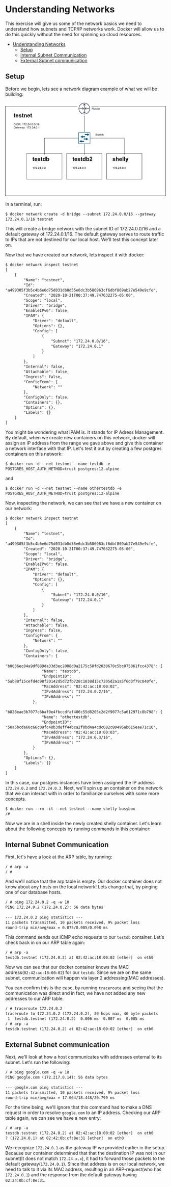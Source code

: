 # Understanding Networks

This exercise will give us some of the network basics we need to understand how subnets and TCP/IP networks work. Docker will allow
us to do this quickly without the need for spinning up cloud resources.

<!-- TOC -->

- [Understanding Networks](#understanding-networks)
    - [Setup](#setup)
    - [Internal Subnet Communication](#internal-subnet-communication)
    - [External Subnet communication](#external-subnet-communication)

<!-- /TOC -->

## Setup

Before we begin, lets see a network diagram example of what we will be building:

![NetworkDiagram](./understanding-networks.png)

In a terminal, run:

```shell
$ docker network create -d bridge --subnet 172.24.0.0/16 --gateway 172.24.0.1/16 testnet
```

This will create a bridge network with the subnet ID of 172.24.0.0/16 and a default gateway of 172.24.0.1/16. The default gateway
serves to route traffic to IPs that are not destined for our local host. We'll test this concept later on.

Now that we have created our network, lets inspect it with docker:

```shell
$ docker network inspect testnet
[
    {
        "Name": "testnet",
        "Id": "a499305f3b5c4b6e6d75d031db8d55e6dc3b586963cf6dbf869ab27e549e9cfe",
        "Created": "2020-10-21T00:37:49.747632275-05:00",
        "Scope": "local",
        "Driver": "bridge",
        "EnableIPv6": false,
        "IPAM": {
            "Driver": "default",
            "Options": {},
            "Config": [
                {
                    "Subnet": "172.24.0.0/16",
                    "Gateway": "172.24.0.1"
                }
            ]
        },
        "Internal": false,
        "Attachable": false,
        "Ingress": false,
        "ConfigFrom": {
            "Network": ""
        },
        "ConfigOnly": false,
        "Containers": {},
        "Options": {},
        "Labels": {}
    }
]
```

You might be wondering what IPAM is. It stands for IP Adress Management. By default, when we create new containers on this network, docker will assign an IP address from the range we gave above and give this container a network interface with that IP. Let's test it out
by creating a few postgres containers on this network:

```shell
$ docker run -d --net testnet --name testdb -e POSTGRES_HOST_AUTH_METHOD=trust postgres:12-alpine
```

and 

```shell
$ docker run -d --net testnet --name othertestdb -e POSTGRES_HOST_AUTH_METHOD=trust postgres:12-alpine
```

Now, inspecting the network, we can see that we have a new container on our network:

```shell
$ docker network inspect testnet                                                                 
[
    {
        "Name": "testnet",
        "Id": "a499305f3b5c4b6e6d75d031db8d55e6dc3b586963cf6dbf869ab27e549e9cfe",
        "Created": "2020-10-21T00:37:49.747632275-05:00",
        "Scope": "local",
        "Driver": "bridge",
        "EnableIPv6": false,
        "IPAM": {
            "Driver": "default",
            "Options": {},
            "Config": [
                {
                    "Subnet": "172.24.0.0/16",
                    "Gateway": "172.24.0.1"
                }
            ]
        },
        "Internal": false,
        "Attachable": false,
        "Ingress": false,
        "ConfigFrom": {
            "Network": ""
        },
        "ConfigOnly": false,
        "Containers": {
            "b0036ec84a9df889da33d3ec2088d0a2175c58fd2030670c5bc075861fcc4378": {
                "Name": "testdb",
                "EndpointID": "5ab88f15cefd4d98f20142d5d72fb728c1038d15c7205d2a1a5f6d3f79c040fe",
                "MacAddress": "02:42:ac:18:00:02",
                "IPv4Address": "172.24.0.2/16",
                "IPv6Address": ""
            },
            "b828eae3b7077c6baf0e4fbccdfaf406c55d8205c2d2f9077c5a612971c8b798": {
                "Name": "othertestdb",
                "EndpointID": "50a5bcda60c66c09fc48b3deff44bca2f0bd4a4cdc082c80496ab615eae71c16",
                "MacAddress": "02:42:ac:18:00:03",
                "IPv4Address": "172.24.0.3/16",
                "IPv6Address": ""
            }
        },
        "Options": {},
        "Labels": {}
    }
]

```

In this case, our postgres instances have been assigned the IP address `172.24.0.2` and `172.24.0.3`. Next, we'll spin up an container on the network that we can interact with in order to familiarize ourselves with some more concepts.

```shell
$ docker run --rm -it --net testnet --name shelly busybox
/# 
```

Now we are in a shell inside the newly created shelly container. Let's learn about the following concepts by running commands in this container:


## Internal Subnet Communication

First, let's have a look at the ARP table, by running:

```shell
/ # arp -a
/ #
```

And we'll notice that the arp table is empty. Our docker container does not know about any hosts on the local network! Lets change that, by pinging one of our database hosts.

```shell
/ # ping 172.24.0.2 -q -w 10
PING 172.24.0.2 (172.24.0.2): 56 data bytes

--- 172.24.0.2 ping statistics ---
11 packets transmitted, 10 packets received, 9% packet loss
round-trip min/avg/max = 0.075/0.085/0.098 ms
```

This command sends out ICMP echo requests to our `testdb` container. Let's check back in on our ARP table again:

```shell
/ # arp -a
testdb.testnet (172.24.0.2) at 02:42:ac:18:00:02 [ether]  on eth0
```

Now we can see that our docker container knows the MAC address(`02:42:ac:18:00:02`) for our `testdb`. Since we are on the same subnet, communication will happen via layer 2 addressing(MAC addresses).

You can confirm this is the case, by running `traceroute` and seeing that the communication was direct
and in fact, we have not added any new addresses to our ARP table.

```shell
/ # traceroute 172.24.0.2
traceroute to 172.24.0.2 (172.24.0.2), 30 hops max, 46 byte packets
 1  testdb.testnet (172.24.0.2)  0.006 ms  0.007 ms  0.005 ms
/ # arp -a
testdb.testnet (172.24.0.2) at 02:42:ac:18:00:02 [ether]  on eth0
```

## External Subnet communication

Next, we'll look at how a host communicates with addresses external to its subnet. Let's run the following:

```shell
/ # ping google.com -q -w 10
PING google.com (172.217.0.14): 56 data bytes

--- google.com ping statistics ---
11 packets transmitted, 10 packets received, 9% packet loss
round-trip min/avg/max = 17.064/18.448/20.799 ms
```

For the time being, we'll ignore that this command had to make a DNS request in order to resolve `google.com` to an IP address. Checking our ARP table again, we can see we have a new entry:

```
/ # arp -a
testdb.testnet (172.24.0.2) at 02:42:ac:18:00:02 [ether]  on eth0
? (172.24.0.1) at 02:42:0b:cf:8e:31 [ether]  on eth0
```

We recognize `172.24.0.1` as the gateway IP we provided earlier in the setup. Because our container determined that that the destination IP was not in our subnet(It does not match `172.24.x.x`), it had
to forward those packets to the default gateway(`172.24.0.1`). Since that address is on our local network,
we need to talk to it via its MAC address, resulting in an ARP-request(who has `172.24.0.1`) and the response from the default gateway having `02:24:0b:cf:8e:31`.